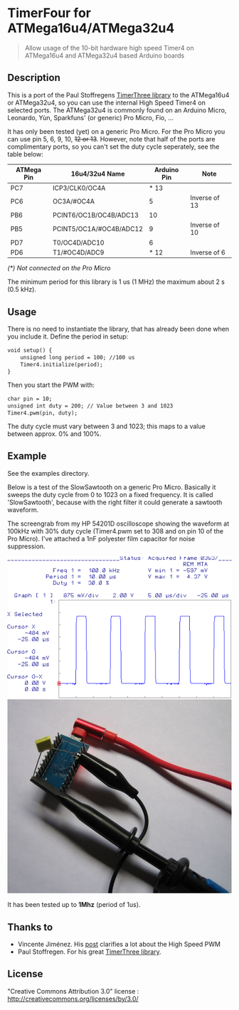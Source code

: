 # TimerFour for ATMega16u4/ATMega32u4
> Allow usage of the 10-bit hardware high speed Timer4 on ATMega16u4 and ATMega32u4 based Arduino boards

## Description
This is a port of the Paul Stoffregens [TimerThree library](https://github.com/PaulStoffregen/TimerThree) to the ATMega16u4 or ATMega32u4, so you can use the internal High Speed Timer4 on selected ports. The ATMega32u4 is commonly found on an Arduino Micro, Leonardo, Yùn, Sparkfuns' (or generic) Pro Micro, Fio, ...

It has only been tested (yet) on a generic Pro Micro. For the Pro Micro you can use pin 5, 6, 9, 10, ~~12 or 13~~. However, note that half of the ports are complimentary ports, so you can't set the duty cycle seperately, see the table below:

| ATMega Pin |     16u4/32u4 Name      | Arduino Pin |     Note      |
|------------|-------------------------|-------------|---------------|
| PC7        | ICP3/CLK0/OC4A          |        \* 13 |               |
| PC6        | OC3A/#OC4A              |           5 | Inverse of 13 |
| PB6        | PCINT6/OC1B/OC4B/ADC13  |          10 |               |
| PB5        | PCINT5/OC1A/#OC4B/ADC12 |           9 | Inverse of 10 |
| PD7        | T0/OC4D/ADC10           |           6 |               |
| PD6        | T1/#OC4D/ADC9           |        \* 12 | Inverse of 6  |
*(\*) Not connected on the Pro Micro*

The minimum period for this library is 1 us (1 MHz) the maximum about 2 s (0.5 kHz).

## Usage
There is no need to instantiate the library, that has already been done when you include it. Define the period in setup:
```
void setup() {
	unsigned long period = 100; //100 us
    Timer4.initialize(period); 
}
```

Then you start the PWM with:
```	
char pin = 10;
unsigned int duty = 200; // Value between 3 and 1023
Timer4.pwm(pin, duty);
```
The duty cycle must vary between 3 and 1023; this maps to a value between approx. 0% and 100%.

## Example
See the examples directory. 

Below is a test of the SlowSawtooth on a generic Pro Micro. Basically it sweeps the duty cycle from 0 to 1023 on a fixed frequency. It is called 'SlowSawtooth', because with the right filter it could generate a sawtooth waveform.

The screengrab from my HP 54201D oscilloscope showing the waveform at 100kHz with 30% duty cycle (Timer4.pwm set to 308 and on pin 10 of the Pro Micro). I've attached a 1nF polyester film capacitor for noise suppression.

![Waveform from pin 10](screengrab-100kHz-30pct.png)
![Connect a capacitor for noise supression](promicro.jpg)

It has been tested up to **1Mhz** (period of 1us). 

## Thanks to
- Vincente Jiménez. His [post](http://r6500.blogspot.com/2014/12/fast-pwm-on-arduino-leonardo.html) clarifies a lot about the High Speed PWM
- Paul Stoffregen. For his great [TimerThree library](https://github.com/PaulStoffregen/TimerThree).

## License
"Creative Commons Attribution 3.0" license : http://creativecommons.org/licenses/by/3.0/